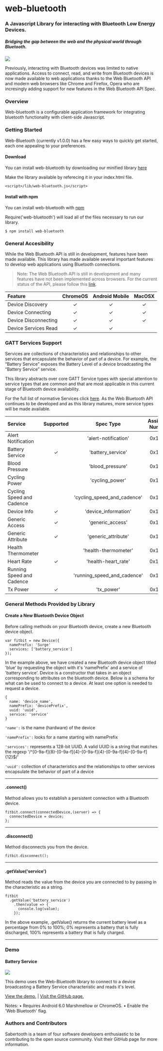 # web-bluetooth

### A Javascript Library for interacting with Bluetooth Low Energy Devices.

##### Bridging the gap between the web and the physical world through Bluetooth.

![](assets/BLE-WebInfographic.svg)

Previously, interacting with Bluetooth devices was limited to native applications. Access to connect, read, and write from Bluetooth devices is now made available to web applications thanks to the Web Bluetooth API and modern web browsers like Chrome and Firefox, Opera who are incresingly adding support for new features in the Web Bluetooth API Spec.

### Overview

Web-bluetooth is a configurable application framework for integrating bluetooth functionality with client-side Javascript.

### Getting Started

Web-Bluetooth (currently v1.0.0) has a few easy ways to quickly get started, each one appealing to your preferences.

#### Download

You can install web-bluetooth by downloading our minified library [here](http://npmjs.com/)

Make the library available by referecing it in your index.html file.

```
<script>/lib/web-bluetooth.js</script>
```

#### Install with npm

You can install web-bluetooth with [npm](http://npmjs.com/)

Require('web-bluetooth') will load all of the files necessary to run our library.

```
$ npm install web-bluetooth
```

### General Accesibility

While the Web Bluetooth API is still in development, features have been made available. This library has made available several important features to develop web applications using Bluetooth connections.

> Note: The Web Bluetooth API is still in development and many features have not been implemented across browsers. For the current status of the API, please follow this [link](https://webbluetoothcg.github.io/web-bluetooth/).

|  Feature   |      ChromeOS      | Android Mobile  |  MacOSX  |
|:----------|:------------------:|:---------------:|:---------:|
| Device Discovery | ✓ | ✓ | ✓ |
| Device Connecting | ✓ | ✓ | ✓ |
| Device Disconnecting | ✓ | ✓ | ✓ |
| Device Services Read | ✓ | ✓ |

### GATT Services Support

Services are collections of characteristics and relationships to other services that encapsulate the behavior of part of a device. For example, the “Battery Service” exposes the Battery Level of a device broadcasting the “Battery Service” service.

This library abstracts over core GATT Service types with special attention to service types that are common and that are most applicable in this current stage of Bluetooth device availability.

For the full list of normative Services click [here](https://webbluetoothcg.github.io/web-bluetooth/). As the Web Bluetooth API continues to be developed and as this library matures, more service types will be made available.

|  Service   |      Supported      | Spec Type  |  Assigned Number  |
|:----------|:------------------:|:---------------:|:---------:|
| Alert Notification |  |  'alert-notification' | 0x1811 |
| Battery Service | ✓ | 'battery_service' | 0x180F |
| Blood Pressure |  | 'blood_pressure' | 0x1810 |
| Cycling Power |  | 'cycling_power' | 0x1818 |
| Cycling Speed and Cadence |  | 'cycling_speed_and_cadence' | 0x1816 |
| Device Info | ✓ | 'device_information' | 0x180A |
| Generic Access | ✓ | 'generic_access' | 0x1800 |
| Generic Attribute | ✓ | 'generic_attribute' | 0x1801 |
| Health Thermometer |  | 'health-thermometer' | 0x1809 |
| Heart Rate | ✓ | 'health-heart_rate' | 0x180D |
| Running Speed and Cadence |  | 'running_speed_and_cadence' | 0x1814 |
| Tx Power | ✓ | 'tx_power' | 0x1804 |

### General Methods Provided by Library

#### Create a New Bluetooth Device Object

Before calling methods on your Bluetooth device, create a new Bluetooth device object.

```
var fitbit = new Device({
  namePrefix: 'Surge'
  services: ['battery_service']
});
```

In the example above, we have created a new Bluetooth device object titled 'blue' by requesting the object with it's 'namePrefix' and a service of 'battery service'.
Device is a constructor that takes in an object corresponding to attributes on the bluetooth device. Below is a schema for what can be used to connect to a device. At least one option is needed to request a device.

```
{
  name: 'device_name',
  namePrefix: 'devicePrefix',
  uuid: 'uuid',
  service: 'service'
}
```

`'name':` is the name (hardware) of the device

`'namePrefix':` looks for a name starting with namePrefix

`'services':` represents a 128-bit UUID. A valid UUID is a string that matches the regexp '/^[0-9a-f]{8}-[0-9a-f]{4}-[0-9a-f]{4}-[0-9a-f]{4}-[0-9a-f]{12}$/'

`'uuid':` collection of characteristics and the relationships to other services encapsulate the behavior of part of a device

* * *

#### .connect()

Method allows you to establish a persistent connection with a Bluetooth device.

```
fitbit.connect(connectedDevice,(server) => {
  connectedDevice = device;
};
```

* * *

#### .disconnect()

Method disconnects you from the device.

```
fitbit.disconnect();
```

* * *

#### .getValue('service')

Method reads the value from the device you are connected to by passing in the characteristic as a string.

```
fitbit
  .getValue('battery_service')
    .then(value => {
      console.log(value);
    });
```

In the above example, .getValue() returns the current battery level as a percentage from 0% to 100%; 0% represents a battery that is fully discharged, 100% represents a battery that is fully charged.

* * *

### Demo

#### Battery Service

[![](assets/battery_service.png)](https://github.com/sabertooth-io/demo-battery_service)

This demo uses the Web-Bluetooth library to connect to a device broadcasting a Battery Service characteristic and reads it's level.

[View the demo.](http://demo-battery-service.herokuapp.com/) | [Visit the GitHub page.](https://github.com/sabertooth-io/demo-battery_service)

Notes:
• Requires Android 6.0 Marshmellow or ChromeOS.
• Enable the 'Web Bluetooth' flag.

### Authors and Contributors

Sabertooth is a team of four software developers enthusiastic to be contributing to the open source community. Visit their GitHub page for more information.
